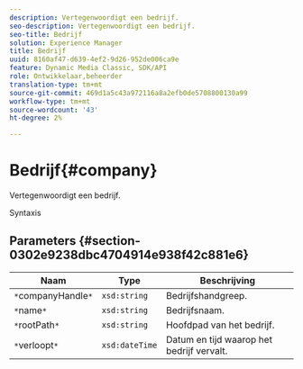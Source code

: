 ```yaml
---
description: Vertegenwoordigt een bedrijf.
seo-description: Vertegenwoordigt een bedrijf.
seo-title: Bedrijf
solution: Experience Manager
title: Bedrijf
uuid: 8160af47-d639-4ef2-9d26-952de006ca9e
feature: Dynamic Media Classic, SDK/API
role: Ontwikkelaar,beheerder
translation-type: tm+mt
source-git-commit: 469d1a5c43a972116a8a2efb0de5708800130a99
workflow-type: tm+mt
source-wordcount: '43'
ht-degree: 2%

---
```



# Bedrijf{#company}

Vertegenwoordigt een bedrijf.

Syntaxis

## Parameters {#section-0302e9238dbc4704914e938f42c881e6}

| Naam | Type | Beschrijving |
|---|---|---|
| `*`companyHandle`*` | `xsd:string` | Bedrijfshandgreep. |
| `*`name`*` | `xsd:string` | Bedrijfsnaam. |
| `*`rootPath`*` | `xsd:string` | Hoofdpad van het bedrijf. |
| `*`verloopt`*` | `xsd:dateTime` | Datum en tijd waarop het bedrijf vervalt. |

